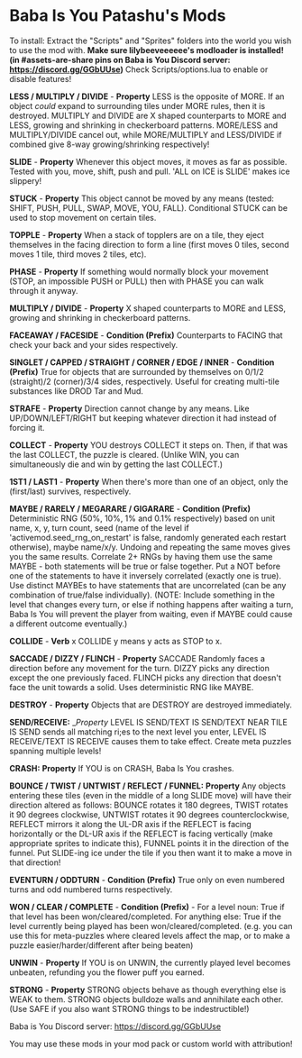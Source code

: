 # Baba Is You Patashu's Mods

To install: Extract the "Scripts" and "Sprites" folders into the world you wish to use the mod with. **Make sure lilybeeveeeeee's modloader is installed! (in #assets-are-share pins on Baba is You Discord server: https://discord.gg/GGbUUse)** Check Scripts/options.lua to enable or disable features!

**LESS / MULTIPLY / DIVIDE** - __Property__ LESS is the opposite of MORE. If an object *could* expand to surrounding tiles under MORE rules, then it is destroyed. MULTIPLY and DIVIDE are X shaped counterparts to MORE and LESS, growing and shrinking in checkerboard patterns. MORE/LESS and MULTIPLY/DIVIDE cancel out, while MORE/MULTIPLY and LESS/DIVIDE if combined give 8-way growing/shrinking respectively!

**SLIDE** - __Property__ Whenever this object moves, it moves as far as possible. Tested with you, move, shift, push and pull. 'ALL on ICE is SLIDE'  makes ice slippery!

**STUCK** - __Property__ This object cannot be moved by any means (tested: SHIFT, PUSH, PULL, SWAP, MOVE, YOU, FALL). Conditional STUCK can be used to stop movement on certain tiles.

**TOPPLE** - __Property__ When a stack of topplers are on a tile, they eject themselves in the facing direction to form a line (first moves 0 tiles, second moves 1 tile, third moves 2 tiles, etc).

**PHASE** - __Property__ If something would normally block your movement (STOP, an impossible PUSH or PULL) then with PHASE you can walk through it anyway.

**MULTIPLY / DIVIDE** - __Property__ X shaped counterparts to MORE and LESS, growing and shrinking in checkerboard patterns.

**FACEAWAY / FACESIDE** - __Condition (Prefix)__ Counterparts to FACING that check your back and your sides respectively.

**SINGLET / CAPPED / STRAIGHT / CORNER / EDGE / INNER** - __Condition (Prefix)__ True for objects that are surrounded by themselves on 0/1/2 (straight)/2 (corner)/3/4 sides, respectively. Useful for creating multi-tile substances like DROD Tar and Mud.

**STRAFE** - __Property__ Direction cannot change by any means. Like UP/DOWN/LEFT/RIGHT but keeping whatever direction it had instead of forcing it.

**COLLECT** - __Property__ YOU destroys COLLECT it steps on. Then, if that was the last COLLECT, the puzzle is cleared. (Unlike WIN, you can simultaneously die and win by getting the last COLLECT.)

**1ST1 / LAST1** - __Property__ When there's more than one of an object, only the (first/last) survives, respectively.

**MAYBE / RARELY / MEGARARE / GIGARARE** - __Condition (Prefix)__ Deterministic RNG (50%, 10%, 1% and 0.1% respectively) based on unit name, x, y, turn count, seed (name of the level if 'activemod.seed_rng_on_restart' is false, randomly generated each restart otherwise), maybe name/x/y. Undoing and repeating the same moves gives you the same results. Correlate 2+ RNGs by having them use the same MAYBE - both statements will be true or false together. Put a NOT before one of the statements to have it inversely correlated (exactly one is true). Use distinct MAYBEs to have statements that are uncorrelated (can be any combination of true/false individually). (NOTE: Include something in the level that changes every turn, or else if nothing happens after waiting a turn, Baba Is You will prevent the player from waiting, even if MAYBE could cause a different outcome eventually.)

**COLLIDE** - __Verb__ x COLLIDE y means y acts as STOP to x.

**SACCADE / DIZZY / FLINCH** - __Property__ SACCADE Randomly faces a direction before any movement for the turn. DIZZY picks any direction except the one previously faced. FLINCH picks any direction that doesn't face the unit towards a solid. Uses deterministic RNG like MAYBE.

**DESTROY** - __Property__ Objects that are DESTROY are destroyed immediately.

**SEND/RECEIVE:** __Property_ LEVEL IS SEND/TEXT IS SEND/TEXT NEAR TILE IS SEND sends all matching ri;es to the next level you enter, LEVEL IS RECEIVE/TEXT IS RECEIVE causes them to take effect. Create meta puzzles spanning multiple levels!

**CRASH:** __Property__ If YOU is on CRASH, Baba Is You crashes.

**BOUNCE / TWIST / UNTWIST / REFLECT / FUNNEL:** __Property__ Any objects entering these tiles (even in the middle of a long SLIDE move) will have their direction altered as follows: BOUNCE rotates it 180 degrees, TWIST rotates it 90 degrees clockwise, UNTWIST rotates it 90 degrees counterclockwise, REFLECT mirrors it along the UL-DR axis if the REFLECT is facing horizontally or the DL-UR axis if the REFLECT is facing vertically (make appropriate sprites to indicate this), FUNNEL points it in the direction of the funnel. Put SLIDE-ing ice under the tile if you then want it to make a move in that direction!

**EVENTURN / ODDTURN** - __Condition (Prefix)__ True only on even numbered turns and odd numbered turns respectively.

**WON / CLEAR / COMPLETE** - __Condition (Prefix)__ - For a level noun: True if that level has been won/cleared/completed. For anything else: True if the level currently being played has been won/cleared/completed. (e.g. you can use this for meta-puzzles where cleared levels affect the map, or to make a puzzle easier/harder/different after being beaten)

**UNWIN** - __Property__ If YOU is on UNWIN, the currently played level becomes unbeaten, refunding you the flower puff you earned.

**STRONG** - __Property__ STRONG objects behave as though everything else is WEAK to them. STRONG objects bulldoze walls and annihilate each other. (Use SAFE if you also want STRONG things to be indestructible!)

Baba is You Discord server: https://discord.gg/GGbUUse

You may use these mods in your mod pack or custom world with attribution!
